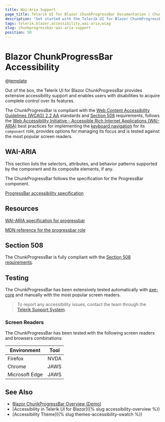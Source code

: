 ```yaml
---
title: Wai-Aria Support
page_title: Telerik UI for Blazor ChunkProgressBar Documentation | ChunkProgressBar Accessibility
description: "Get started with the Telerik UI for Blazor ChunkProgressBar and learn about its accessibility support for WAI-ARIA, Section 508, and WCAG 2.2."
tags: telerik,blazor,accessibility,wai-aria,wcag
slug: chunkprogressbar-wai-aria-support 
position: 50 
---
```


# Blazor ChunkProgressBar Accessibility

@[template](/_contentTemplates/common/parameters-table-styles.md#table-layout)



Out of the box, the Telerik UI for Blazor ChunkProgressBar provides extensive accessibility support and enables users with disabilities to acquire complete control over its features.


The ChunkProgressBar is compliant with the [Web Content Accessibility Guidelines (WCAG) 2.2 AA](https://www.w3.org/TR/WCAG22/) standards and [Section 508](http://www.section508.gov/) requirements, follows the [Web Accessibility Initiative - Accessible Rich Internet Applications (WAI-ARIA)](https://www.w3.org/WAI/ARIA/apg/) best practices for implementing the [keyboard navigation](#keyboard-navigation) for its `component` role, provides options for managing its focus and is tested against the most popular screen readers.

## WAI-ARIA


This section lists the selectors, attributes, and behavior patterns supported by the component and its composite elements, if any.


The ChunkProgressBar follows the specification for the ProgressBar component.

[ProgressBar accessibility specification]({{progressbar_a11y_link}})

## Resources

[WAI-ARIA specification for progressbar](https://www.w3.org/TR/wai-aria-1.2/#progressbar)

[MDN reference for the progressbar role](https://developer.mozilla.org/en-US/docs/Web/Accessibility/ARIA/Roles/progressbar_role#associated_wai-aria_roles_states_and_properties)

## Section 508


The ChunkProgressBar is fully compliant with the [Section 508 requirements](http://www.section508.gov/).

## Testing


The ChunkProgressBar has been extensively tested automatically with [axe-core](https://github.com/dequelabs/axe-core) and manually with the most popular screen readers.

> To report any accessibility issues, contact the team through the [Telerik Support System](https://www.telerik.com/account/support-center).

### Screen Readers


The ChunkProgressBar has been tested with the following screen readers and browsers combinations:

| Environment | Tool |
| ----------- | ---- |
| Firefox | NVDA |
| Chrome | JAWS |
| Microsoft Edge | JAWS |



## See Also

* [Blazor ChunkProgressBar Overview (Demo)](https://demos.telerik.com/blazor-ui/chunkprogressbar/overview)
* [Accessibility in Telerik UI for Blazor]({% slug accessibility-overview %})
* [Accessibility Theme]({% slug themes-accessibility-swatch %})